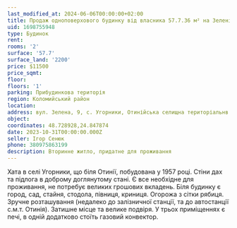 ```yaml
---
last_modified_at: 2024-06-06T00:00:00+02:00
title: Продаж одноповерхового будинку від власника 57.7.36 м² на Зеленій у с. Угорники
uid: 1698755948
type: Будинок
rent:
rooms: '2'
surface: '57.7'
surface_land: '2200'
price: $11500
price_sqmt:
floor:
floors: '1'
parking: Прибудинкова територія
region: Коломийський район
location:
address: вул. Зелена, 9, с. Угорники, Отинійська селищна територіальнв громада
object:
coordinates: 48.728928,24.847874
date: 2023-10-31T00:00:00.000Z
seller: Ігор Сенюк
phone: 380975863199
description: Вторинне житло, придатне для проживання
---
```


Хата в селі Угорники, що біля Отинії, побудована у 1957 році. Стіни дах та підлога в доброму доглянутому стані. Є все необхідне для проживання, не потребує великих грошових вкладень. Біля будинку є город, сад, стайня, стодола, півниця, криниця. Огорожа з сітки рябиця. Зручне розташування (недалеко до залізничної станції, та до автостанції с.м.т. Отинія). Затишне місце та велике подвіря. У трьох приміщеннях є печі, в одній додатково стоїть газовий конвектор.

